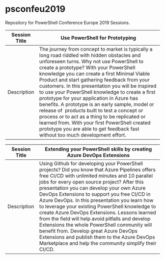 # psconfeu2019
Repository for PowerShell Conference Europe 2019 Sessions.


| Session Title | Use PowerShell for Prototyping           |
|---------------|------------------------------------------|
| Description   | The journey from concept to market is typically a long road riddled with hidden obstacles and unforeseen turns. Why not use PowerShell to create a prototype? With your PowerShell knowledge you can create a first Minimal Viable Product and start gathering feedback from your customers. In this presentation you will be inspired to use your PowerShell knowledge to create a first prototype for your application in Azure has benefits. A prototype is an early sample, model or release of  products built to test a concept or process or to act as a thing to be replicated or learned from. With your first PowerShell created prototype you are able to get feedback fast without too much development effort. |


| Session Title | Extending your PowerShell skills by creating Azure DevOps Extensions |
|---------------|------------------------------------------|
| Description   | Using Github for developing your PowerShell projects? Did you know that Azure Pipelines offers free CI/CD with unlimited minutes and 10 parallel jobs for every open source project? After this presentation you can develop your own Azure DevOps Extensions to support you free CI/CD in Azure DevOps. In this presentation you learn how to leverage your existing PowerShell knowledge to create Azure DevOps Extensions. Lessons learned from the field will help avoid pitfalls and develop Extensions the whole PowerShell community will benefit from. Develop great Azure DevOps Extensions and publish them to the Azure DevOps Marketplace and help the community simplify their CI/CD. |


